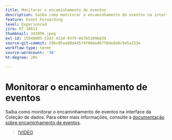 ```yaml
---
title: Monitorar o encaminhamento de eventos
description: Saiba como monitorar o encaminhamento de eventos na interface da Coleção de dados.
feature: Event Forwarding
level: Experienced
jira: KT-10611
thumbnail: 343999.jpeg
exl-id: 15948005-53d7-413d-9379-0d7b5189b839
source-git-commit: 286c85aa88d44574f00ded67f0de8e0c945a153e
workflow-type: tm+mt
source-wordcount: '38'
ht-degree: 28%

---
```


# Monitorar o encaminhamento de eventos

Saiba como monitorar o encaminhamento de eventos na interface da Coleção de dados. Para obter mais informações, consulte a [documentação sobre encaminhamento de eventos](https://experienceleague.adobe.com/docs/experience-platform/tags/event-forwarding/overview.html?lang=pt-BR).

>[!VIDEO](https://video.tv.adobe.com/v/3412566?learn=on&enablevpops&captions=por_br)
